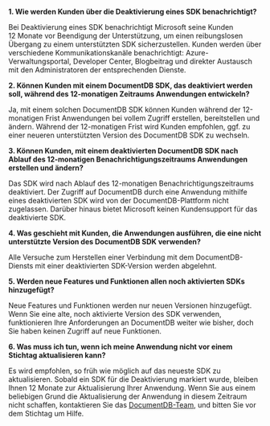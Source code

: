 **1. Wie werden Kunden über die Deaktivierung eines SDK benachrichtigt?**

Bei Deaktivierung eines SDK benachrichtigt Microsoft seine Kunden 12 Monate vor Beendigung der Unterstützung, um einen reibungslosen Übergang zu einem unterstützten SDK sicherzustellen. Kunden werden über verschiedene Kommunikationskanäle benachrichtigt: Azure-Verwaltungsportal, Developer Center, Blogbeitrag und direkter Austausch mit den Administratoren der entsprechenden Dienste.

**2. Können Kunden mit einem DocumentDB SDK, das deaktiviert werden soll, während des 12-monatigen Zeitraums Anwendungen entwickeln?**

Ja, mit einem solchen DocumentDB SDK können Kunden während der 12-monatigen Frist Anwendungen bei vollem Zugriff erstellen, bereitstellen und ändern. Während der 12-monatigen Frist wird Kunden empfohlen, ggf. zu einer neueren unterstützten Version des DocumentDB SDK zu wechseln.

**3. Können Kunden, mit einem deaktivierten DocumentDB SDK nach Ablauf des 12-monatigen Benachrichtigungszeitraums Anwendungen erstellen und ändern?**

Das SDK wird nach Ablauf des 12-monatigen Benachrichtigungszeitraums deaktiviert. Der Zugriff auf DocumentDB durch eine Anwendung mithilfe eines deaktivierten SDK wird von der DocumentDB-Plattform nicht zugelassen. Darüber hinaus bietet Microsoft keinen Kundensupport für das deaktivierte SDK.

**4. Was geschieht mit Kunden, die Anwendungen ausführen, die eine nicht unterstützte Version des DocumentDB SDK verwenden?**

Alle Versuche zum Herstellen einer Verbindung mit dem DocumentDB-Diensts mit einer deaktivierten SDK-Version werden abgelehnt.

**5. Werden neue Features und Funktionen allen noch aktivierten SDKs hinzugefügt?**

Neue Features und Funktionen werden nur neuen Versionen hinzugefügt. Wenn Sie eine alte, noch aktivierte Version des SDK verwenden, funktionieren Ihre Anforderungen an DocumentDB weiter wie bisher, doch Sie haben keinen Zugriff auf neue Funktionen.

**6. Was muss ich tun, wenn ich meine Anwendung nicht vor einem Stichtag aktualisieren kann?**

Es wird empfohlen, so früh wie möglich auf das neueste SDK zu aktualisieren. Sobald ein SDK für die Deaktivierung markiert wurde, bleiben Ihnen 12 Monate zur Aktualisierung Ihrer Anwendung. Wenn Sie aus einem beliebigen Grund die Aktualisierung der Anwendung in diesem Zeitraum nicht schaffen, kontaktieren Sie das [DocumentDB-Team](mailto:askdocdb@microsoft.com), und bitten Sie vor dem Stichtag um Hilfe.

<!---HONumber=AcomDC_1203_2015-->